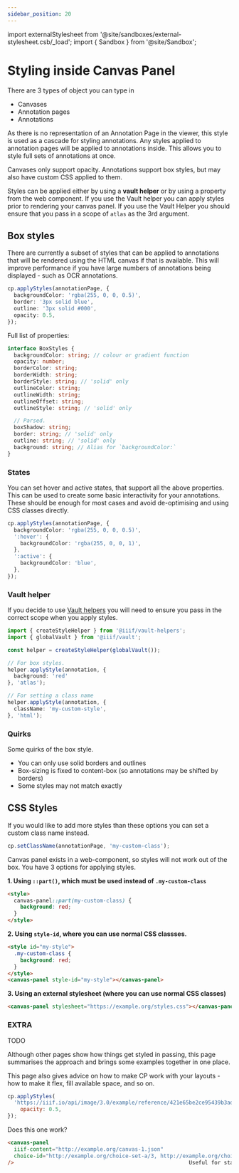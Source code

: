 ```yaml
---
sidebar_position: 20
---
```


import externalStylesheet from '@site/sandboxes/external-stylesheet.csb/_load';
import { Sandbox } from '@site/Sandbox';

<!-- Stephen
Needs a really good example of how to make it stick to 4 sides of container
Typical viewer behaviour

A discussion of styling quirks

You can also style image services using their image service ID (no canvas ID)
 -->

# Styling inside Canvas Panel

There are 3 types of object you can type in 

* Canvases
* Annotation pages
* Annotations

As there is no representation of an Annotation Page in the viewer, this style is used as a cascade for styling 
annotations. Any styles applied to annotation pages will be applied to annotations inside. This allows you to style
full sets of annotations at once.

Canvases only support opacity. Annotations support box styles, but may also have custom CSS applied to them.

Styles can be applied either by using a **vault helper** or by using a property from the web component. If you use the
Vault helper you can apply styles prior to rendering your canvas panel. If you use the Vault Helper you should ensure 
that you pass in a scope of `atlas` as the 3rd argument.

## Box styles
There are currently a subset of styles that can be applied to annotations that will be rendered using the HTML canvas
if that is available. This will improve performance if you have large numbers of annotations being displayed - such
as OCR annotations.

```ts
cp.applyStyles(annotationPage, {
  backgroundColor: 'rgba(255, 0, 0, 0.5)',
  border: '3px solid blue',
  outline: '3px solid #000',
  opacity: 0.5,
});
```

Full list of properties:

```typescript
interface BoxStyles {
  backgroundColor: string; // colour or gradient function
  opacity: number;
  borderColor: string;
  borderWidth: string;
  borderStyle: string; // 'solid' only
  outlineColor: string;
  outlineWidth: string;
  outlineOffset: string;
  outlineStyle: string; // 'solid' only

  // Parsed.
  boxShadow: string;
  border: string; // 'solid' only
  outline: string; // 'solid' only
  background: string; // Alias for `backgroundColor:`
}
```

### States
You can set hover and active states, that support all the above properties. This can be used to create some basic 
interactivity for your annotations. These should be enough for most cases and avoid de-optimising and using CSS classes
directly.

```ts
cp.applyStyles(annotationPage, {
  backgroundColor: 'rgba(255, 0, 0, 0.5)',
  ':hover': {
    backgroundColor: 'rgba(255, 0, 0, 1)',
  },
  ':active': {
    backgroundColor: 'blue',
  },
});
```

### Vault helper
If you decide to use [Vault helpers](https://github.com/IIIF-Commons/vault-helpers) you will need to ensure you pass
in the correct scope when you apply styles.

```ts
import { createStyleHelper } from '@iiif/vault-helpers';
import { globalVault } from '@iiif/vault';

const helper = createStyleHelper(globalVault());

// For box styles.
helper.applyStyle(annotation, {
  background: 'red'
}, 'atlas');

// For setting a class name
helper.applyStyle(annotation, {
  className: 'my-custom-style',
}, 'html');
```


### Quirks
Some quirks of the box style.

* You can only use solid borders and outlines
* Box-sizing is fixed to content-box (so annotations may be shifted by borders)
* Some styles may not match exactly


## CSS Styles

If you would like to add more styles than these options you can set a custom class name instead.
```ts
cp.setClassName(annotationPage, 'my-custom-class');
```

Canvas panel exists in a web-component, so styles will not work out of the box. You have 3 options for applying
styles.

**1. Using `::part()`, which must be used instead of `.my-custom-class`**
```html
<style>
  canvas-panel::part(my-custom-class) {
    background: red;
  }
</style>
```

**2. Using `style-id`, where you can use normal CSS classses.**
```html
<style id="my-style">
  .my-custom-class {
    background: red;
  }
</style>
<canvas-panel style-id="my-style"></canvas-panel>
```

**3. Using an external stylesheet (where you can use normal CSS classes)**
```html
<canvas-panel stylesheet="https://example.org/styles.css"></canvas-panel>
```

<Sandbox project={externalStylesheet} />

### EXTRA

TODO

Although other pages show how things get styled in passing, this page summarises the approach and brings some examples together in one place.

This page also gives advice on how to make CP work with your layouts - how to make it flex, fill available space, and so on.


```javascript
cp.applyStyles(
  'https://iiif.io/api/image/3.0/example/reference/421e65be2ce95439b3ad6ef1f2ab87a9-dee-xray/full/max/0/default.jpg', {
    opacity: 0.5,
});
```


Does this one work?

```html
<canvas-panel 
  iiif-content="http://example.org/canvas-1.json" 
  choice-id="http://example.org/choice-set-a/3, http://example.org/choice-set-b/7#opacity=0.5" 
/>                                                       Useful for static rendering -----^
```
